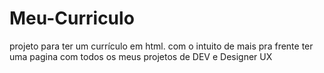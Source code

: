 # Meu-Curriculo
projeto para ter um currículo em html. com o intuito de mais pra frente ter uma pagina com todos os meus projetos de DEV e Designer UX
